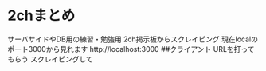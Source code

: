 # 2chまとめ
サーバサイドやDB用の練習・勉強用
2ch掲示板からスクレイピング
現在localのポート3000から見れます
http://localhost:3000
##クライアント
URLを打ってもらう
スクレイピングして

